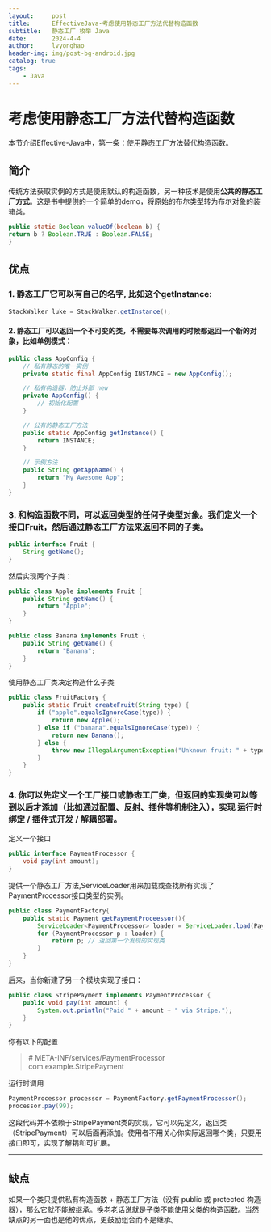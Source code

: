 ```yaml
---
layout:     post
title:      EffectiveJava-考虑使用静态工厂方法代替构造函数
subtitle:   静态工厂 枚举 Java
date:       2024-4-4
author:     lvyonghao
header-img: img/post-bg-android.jpg
catalog: true
tags:
    - Java
---
```

# 考虑使用静态工厂方法代替构造函数
本节介绍Effective-Java中，第一条：使用静态工厂方法替代构造函数。

## 简介
传统方法获取实例的方式是使用默认的构造函数，另一种技术是使用**公共的静态工厂方式**。这是书中提供的一个简单的demo，将原始的布尔类型转为布尔对象的装箱类。

```java
public static Boolean valueOf(boolean b) {
return b ? Boolean.TRUE : Boolean.FALSE;
}
```

## 优点

### 1. 静态工厂它可以有自己的名字, 比如这个getInstance:
```java
StackWalker luke = StackWalker.getInstance();
```

#### 2. 静态工厂可以返回一个不可变的类，不需要每次调用的时候都返回一个新的对象，比如单例模式：
```java
public class AppConfig {
    // 私有静态的唯一实例
    private static final AppConfig INSTANCE = new AppConfig();

    // 私有构造器，防止外部 new
    private AppConfig() {
        // 初始化配置
    }

    // 公有的静态工厂方法
    public static AppConfig getInstance() {
        return INSTANCE;
    }

    // 示例方法
    public String getAppName() {
        return "My Awesome App";
    }
}
```

### 3. 和构造函数不同，可以返回类型的任何子类型对象。我们定义一个接口Fruit，然后通过静态工厂方法来返回不同的子类。

```java
public interface Fruit {
    String getName();
}
```

然后实现两个子类：

```java
public class Apple implements Fruit {
    public String getName() {
        return "Apple";
    }
}

public class Banana implements Fruit {
    public String getName() {
        return "Banana";
    }
}
```

使用静态工厂类决定构造什么子类

```java
public class FruitFactory {
    public static Fruit createFruit(String type) {
        if ("apple".equalsIgnoreCase(type)) {
            return new Apple();
        } else if ("banana".equalsIgnoreCase(type)) {
            return new Banana();
        } else {
            throw new IllegalArgumentException("Unknown fruit: " + type);
        }
    }
}
```

### 4. 你可以先定义一个工厂接口或静态工厂类，但返回的实现类可以等到以后才添加（比如通过配置、反射、插件等机制注入），实现 运行时绑定 / 插件式开发 / 解耦部署。

定义一个接口

```java
public interface PaymentProcessor {
    void pay(int amount);
}
```

提供一个静态工厂方法,ServiceLoader用来加载或查找所有实现了PaymentProcessor接口类型的实例。

```java
public class PaymentFactory{
    public static Payment getPaymentProceessor(){
        ServiceLoader<PaymentProcessor> loader = ServiceLoader.load(PaymentProcessor.class);
        for (PaymentProcessor p : loader) {
            return p; // 返回第一个发现的实现类
        }
    }
}
```

后来，当你新建了另一个模块实现了接口：

```java
public class StripePayment implements PaymentProcessor {
    public void pay(int amount) {
        System.out.println("Paid " + amount + " via Stripe.");
    }
}
```

你有以下的配置

> \# META-INF/services/PaymentProcessor<br>
> com.example.StripePayment

运行时调用

```java
PaymentProcessor processor = PaymentFactory.getPaymentProcessor();
processor.pay(99);
```

这段代码并不依赖于StripePayment类的实现，它可以先定义，返回类（StripePayment）可以后面再添加。使用者不用关心你实际返回哪个类，只要用接口即可，实现了解耦和可扩展。

---

## 缺点
如果一个类只提供私有构造函数 + 静态工厂方法（没有 public 或 protected 构造器），那么它就不能被继承。换老老话说就是子类不能使用父类的构造函数。当然缺点的另一面也是他的优点，更鼓励组合而不是继承。

